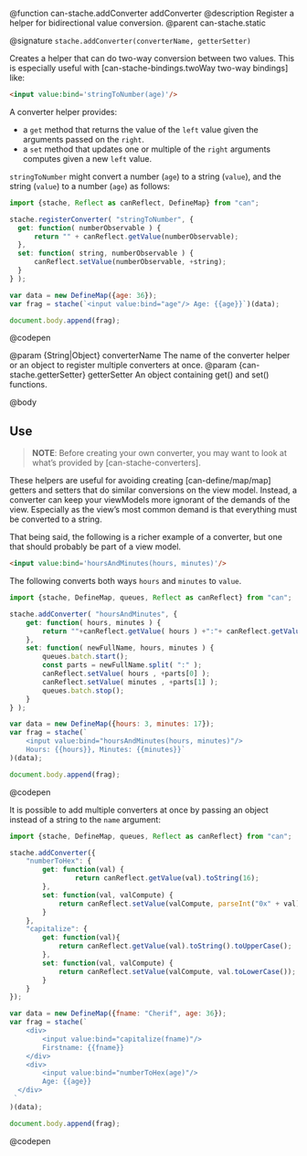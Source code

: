 @function can-stache.addConverter addConverter
@description Register a helper for bidirectional value conversion.
@parent can-stache.static


@signature `stache.addConverter(converterName, getterSetter)`

  Creates a helper that can do two-way conversion between two
  values.  This is especially useful with
  [can-stache-bindings.twoWay two-way bindings] like:

  ```html
  <input value:bind='stringToNumber(age)'/>
  ```

  A converter helper provides:

   - a `get` method that returns the value
    of the `left` value given the arguments passed on the `right`.
   - a `set` method that updates one or multiple of the `right` arguments
     computes given a new `left` value.

  `stringToNumber` might convert a number (`age`)
  to a string (`value`), and the string (`value`) to a number (`age`)
  as follows:


  ```js
  import {stache, Reflect as canReflect, DefineMap} from "can";

  stache.registerConverter( "stringToNumber", {
  	get: function( numberObservable ) {
  		return "" + canReflect.getValue(numberObservable);
  	},
  	set: function( string, numberObservable ) {
  		canReflect.setValue(numberObservable, +string);
  	}
  } );

  var data = new DefineMap({age: 36});
  var frag = stache(`<input value:bind="age"/> Age: {{age}}`)(data);

  document.body.append(frag);
  ```
  @codepen

  @param {String|Object} converterName The name of the converter helper or an object to register multiple converters at once.
  @param {can-stache.getterSetter} getterSetter An object containing get() and set() functions.

@body

## Use

> __NOTE__: Before creating your own converter, you may want to look at what’s provided by [can-stache-converters].

These helpers are useful for avoiding creating [can-define/map/map] getters and setters that do similar conversions on the view model.  Instead,
a converter can keep your viewModels more ignorant of the demands of the
view.  Especially as the view’s most common demand is that everything
must be converted to a string.

That being said, the following is a richer example of a converter,
but one that should probably be part of a view model.

```html
<input value:bind='hoursAndMinutes(hours, minutes)'/>
```

The following converts both ways `hours` and `minutes` to `value`.

```js
import {stache, DefineMap, queues, Reflect as canReflect} from "can";

stache.addConverter( "hoursAndMinutes", {
	get: function( hours, minutes ) {
		return ""+canReflect.getValue( hours ) +":"+ canReflect.getValue( minutes );
	},
	set: function( newFullName, hours, minutes ) {
		queues.batch.start();
		const parts = newFullName.split( ":" );
		canReflect.setValue( hours , +parts[0] );
		canReflect.setValue( minutes , +parts[1] );
		queues.batch.stop();
	}
} );

var data = new DefineMap({hours: 3, minutes: 17});
var frag = stache(`
	<input value:bind="hoursAndMinutes(hours, minutes)"/>
	Hours: {{hours}}, Minutes: {{minutes}}`
)(data);

document.body.append(frag);
```
@codepen

It is possible to add multiple converters at once by passing an object instead of a string to the `name` argument:

```js
import {stache, DefineMap, queues, Reflect as canReflect} from "can";

stache.addConverter({
	"numberToHex": {
		get: function(val) {
				return canReflect.getValue(val).toString(16);
		},
		set: function(val, valCompute) {
			return canReflect.setValue(valCompute, parseInt("0x" + val));
		}
	},
	"capitalize": {
		get: function(val){
			return canReflect.getValue(val).toString().toUpperCase();
		},
		set: function(val, valCompute) {
			return canReflect.setValue(valCompute, val.toLowerCase());
		}
	}
});

var data = new DefineMap({fname: "Cherif", age: 36});
var frag = stache(`
	<div>
		<input value:bind="capitalize(fname)"/>
		Firstname: {{fname}}
	</div>
	<div>
		<input value:bind="numberToHex(age)"/>
		Age: {{age}}
  </div>
 `
)(data);

document.body.append(frag);
```
@codepen
